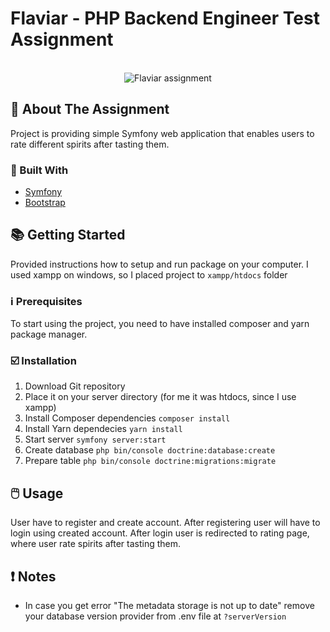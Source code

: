 # Flaviar - PHP Backend Engineer Test Assignment

<!-- PROJECT LOGO -->
<br />
<div align="center">
   <img src="https://i.imgur.com/kOoTOG3.jpg" alt="Flaviar assignment">
</div>



<!-- ABOUT THE PROJECT -->
## 📝 About The Assignment

Project is providing simple Symfony web application that enables users to rate different spirits after tasting them.



### 🧰 Built With

* [Symfony](https://symfony.com/)
* [Bootstrap](https://getbootstrap.com)



<!-- GETTING STARTED -->
## 📚 Getting Started

Provided instructions how to setup and run package on your computer. I used xampp on windows, so I placed project to ```xampp/htdocs``` folder

### ℹ️ Prerequisites

To start using the project, you need to have installed composer and yarn package manager.


### ☑️ Installation

1. Download Git repository
2. Place it on your server directory (for me it was htdocs, since I use xampp)
3. Install Composer dependencies ```composer install```
4. Install Yarn dependecies ```yarn install```
5. Start server ```symfony server:start```
6. Create database ```php bin/console doctrine:database:create```
7. Prepare table ```php bin/console doctrine:migrations:migrate```



<!-- USAGE EXAMPLES -->
## 🖱️ Usage

User have to register and create account. After registering user will have to login using created account. After login user is redirected to rating page, where user rate spirits after tasting them.


<!-- Notes -->
## ❗ Notes

- In case you get error "The metadata storage is not up to date" remove your database version provider from  .env file at ```?serverVersion```
